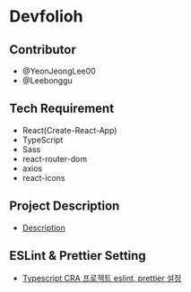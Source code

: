 # Devfolioh

## Contributor

- @YeonJeongLee00
- @Leebonggu

## Tech Requirement

- React(Create-React-App)
- TypeScript
- Sass
- react-router-dom
- axios
- react-icons

## Project Description

- [Description](https://eunbeelee.notion.site/React-11-a560c288348744dc96ea25778d6c2f46)


## ESLint & Prettier Setting

- [Typescript CRA 프로젝트 eslint, prettier 설정](https://brouk-devlog.netlify.app/react/create-react-app-with-typescript,-eslint,-prettier/)
